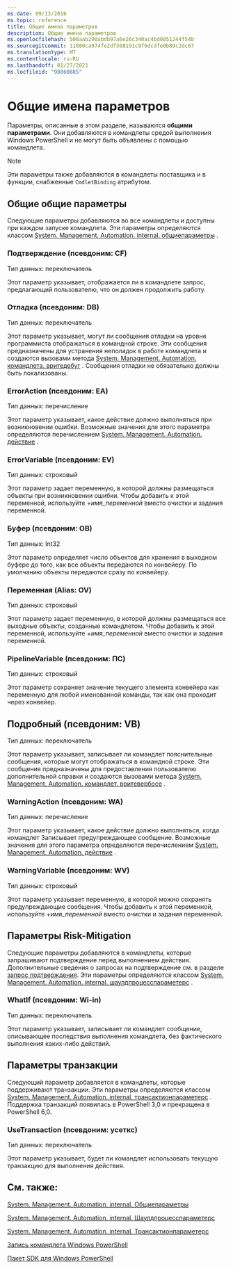 ```yaml
---
ms.date: 09/13/2016
ms.topic: reference
title: Общие имена параметров
description: Общие имена параметров
ms.openlocfilehash: 506aab290abdb97a6e26c340ac4bd0051244f54b
ms.sourcegitcommit: 11880ca974fe2df308191c9f6dcdfe0b89c2dc67
ms.translationtype: MT
ms.contentlocale: ru-RU
ms.lasthandoff: 01/27/2021
ms.locfileid: "98860885"
---
```

# <a name="common-parameter-names"></a>Общие имена параметров

Параметры, описанные в этом разделе, называются **общими параметрами**. Они добавляются в командлеты средой выполнения Windows PowerShell и не могут быть объявлены с помощью командлета.

> [!NOTE]
> Эти параметры также добавляются в командлеты поставщика и в функции, снабженные `CmdletBinding` атрибутом.

## <a name="general-common-parameters"></a>Общие общие параметры

Следующие параметры добавляются во все командлеты и доступны при каждом запуске командлета.
Эти параметры определяются классом [System. Management. Automation. internal. общиепараметры](/dotnet/api/System.Management.Automation.Internal.CommonParameters) .

### <a name="confirm-alias-cf"></a>Подтверждение (псевдоним: CF)

Тип данных: переключатель

Этот параметр указывает, отображается ли в командлете запрос, предлагающий пользователю, что он должен продолжить работу.

### <a name="debug-alias-db"></a>Отладка (псевдоним: DB)

Тип данных: переключатель

Этот параметр указывает, могут ли сообщения отладки на уровне программиста отображаться в командной строке. Эти сообщения предназначены для устранения неполадок в работе командлета и создаются вызовами метода [System. Management. Automation. командлета. вритедебуг](/dotnet/api/System.Management.Automation.Cmdlet.WriteDebug) . Сообщения отладки не обязательно должны быть локализованы.

### <a name="erroraction-alias-ea"></a>ErrorAction (псевдоним: EA)

Тип данных: перечисление

Этот параметр указывает, какое действие должно выполняться при возникновении ошибки. Возможные значения для этого параметра определяются перечислением [System. Management. Automation. действие](/dotnet/api/System.Management.Automation.ActionPreference) .

### <a name="errorvariable-alias-ev"></a>ErrorVariable (псевдоним: EV)

Тип данных: строковый

Этот параметр задает переменную, в которой должны размещаться объекты при возникновении ошибки. Чтобы добавить к этой переменной, используйте +_имя_переменной_ вместо очистки и задания переменной.

### <a name="outbuffer-alias-ob"></a>Буфер (псевдоним: OB)

Тип данных: Int32

Этот параметр определяет число объектов для хранения в выходном буфере до того, как все объекты передаются по конвейеру. По умолчанию объекты передаются сразу по конвейеру.

### <a name="outvariable-alias-ov"></a>Переменная (Alias: OV)

Тип данных: строковый

Этот параметр задает переменную, в которой должны размещаться все выходные объекты, созданные командлетом.
Чтобы добавить к этой переменной, используйте +_имя_переменной_ вместо очистки и задания переменной.

### <a name="pipelinevariable-alias-pv"></a>PipelineVariable (псевдоним: ПС)

Тип данных: строковый

Этот параметр сохраняет значение текущего элемента конвейера как переменную для любой именованной команды, так как она проходит через конвейер.

## <a name="verbose-alias-vb"></a>Подробный (псевдоним: VB)

Тип данных: переключатель

Этот параметр указывает, записывает ли командлет пояснительные сообщения, которые могут отображаться в командной строке. Эти сообщения предназначены для предоставления пользователю дополнительной справки и создаются вызовами метода [System. Management. Automation. командлет. вритевербосе](/dotnet/api/System.Management.Automation.Cmdlet.WriteVerbose) .

### <a name="warningaction-alias-wa"></a>WarningAction (псевдоним: WA)

Тип данных: перечисление

Этот параметр указывает, какое действие должно выполняться, когда командлет Записывает предупреждающее сообщение. Возможные значения для этого параметра определяются перечислением [System. Management. Automation. действие](/dotnet/api/System.Management.Automation.ActionPreference) .

### <a name="warningvariable-alias-wv"></a>WarningVariable (псевдоним: WV)

Тип данных: строковый

Этот параметр указывает переменную, в которой можно сохранять предупреждающие сообщения. Чтобы добавить к этой переменной, используйте +_имя_переменной_ вместо очистки и задания переменной.

## <a name="risk-mitigation-parameters"></a>Параметры Risk-Mitigation

Следующие параметры добавляются в командлеты, которые запрашивают подтверждение перед выполнением действия. Дополнительные сведения о запросах на подтверждение см. в разделе [запрос подтверждения](./requesting-confirmation-from-cmdlets.md).
Эти параметры определяются классом [System. Management. Automation. internal. шаулдпроцесспараметерс](/dotnet/api/System.Management.Automation.Internal.ShouldProcessParameters) .

### <a name="whatif-alias-wi"></a>WhatIf (псевдоним: Wi-in)

Тип данных: переключатель

Этот параметр указывает, записывает ли командлет сообщение, описывающее последствия выполнения командлета, без фактического выполнения каких-либо действий.

## <a name="transaction-parameters"></a>Параметры транзакции

Следующий параметр добавляется в командлеты, которые поддерживают транзакции. Эти параметры определяются классом [System. Management. Automation. internal. трансактионпараметерс](/dotnet/api/System.Management.Automation.Internal.TransactionParameters) . Поддержка транзакций появилась в PowerShell 3,0 и прекращена в PowerShell 6,0.

### <a name="usetransaction-alias-usetx"></a>UseTransaction (псевдоним: усеткс)

Тип данных: переключатель

Этот параметр указывает, будет ли командлет использовать текущую транзакцию для выполнения действия.

## <a name="see-also"></a>См. также:

[System. Management. Automation. internal. Общиепараметры](/dotnet/api/System.Management.Automation.Internal.CommonParameters)

[System. Management. Automation. internal. Шаулдпроцесспараметерс](/dotnet/api/System.Management.Automation.Internal.ShouldProcessParameters)

[System. Management. Automation. internal. Трансактионпараметерс](/dotnet/api/System.Management.Automation.Internal.TransactionParameters)

[Запись командлета Windows PowerShell](./writing-a-windows-powershell-cmdlet.md)

[Пакет SDK для Windows PowerShell](../windows-powershell-reference.md)
